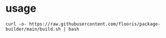 # usage
```shell
curl -o- https://raw.githubusercontent.com/flooris/package-builder/main/build.sh | bash
```